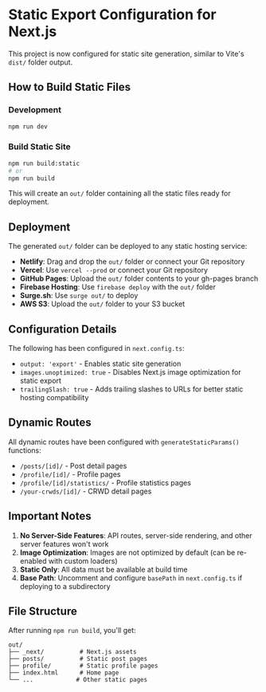 # Static Export Configuration for Next.js

This project is now configured for static site generation, similar to Vite's `dist/` folder output.

## How to Build Static Files

### Development
```bash
npm run dev
```

### Build Static Site
```bash
npm run build:static
# or
npm run build
```

This will create an `out/` folder containing all the static files ready for deployment.

## Deployment

The generated `out/` folder can be deployed to any static hosting service:

- **Netlify**: Drag and drop the `out/` folder or connect your Git repository
- **Vercel**: Use `vercel --prod` or connect your Git repository
- **GitHub Pages**: Upload the `out/` folder contents to your gh-pages branch
- **Firebase Hosting**: Use `firebase deploy` with the `out/` folder
- **Surge.sh**: Use `surge out/` to deploy
- **AWS S3**: Upload the `out/` folder to your S3 bucket

## Configuration Details

The following has been configured in `next.config.ts`:

- `output: 'export'` - Enables static site generation
- `images.unoptimized: true` - Disables Next.js image optimization for static export
- `trailingSlash: true` - Adds trailing slashes to URLs for better static hosting compatibility

## Dynamic Routes

All dynamic routes have been configured with `generateStaticParams()` functions:

- `/posts/[id]/` - Post detail pages
- `/profile/[id]/` - Profile pages  
- `/profile/[id]/statistics/` - Profile statistics pages
- `/your-crwds/[id]/` - CRWD detail pages

## Important Notes

1. **No Server-Side Features**: API routes, server-side rendering, and other server features won't work
2. **Image Optimization**: Images are not optimized by default (can be re-enabled with custom loaders)
3. **Static Only**: All data must be available at build time
4. **Base Path**: Uncomment and configure `basePath` in `next.config.ts` if deploying to a subdirectory

## File Structure

After running `npm run build`, you'll get:
```
out/
├── _next/          # Next.js assets
├── posts/          # Static post pages
├── profile/        # Static profile pages
├── index.html      # Home page
└── ...            # Other static pages
``` 